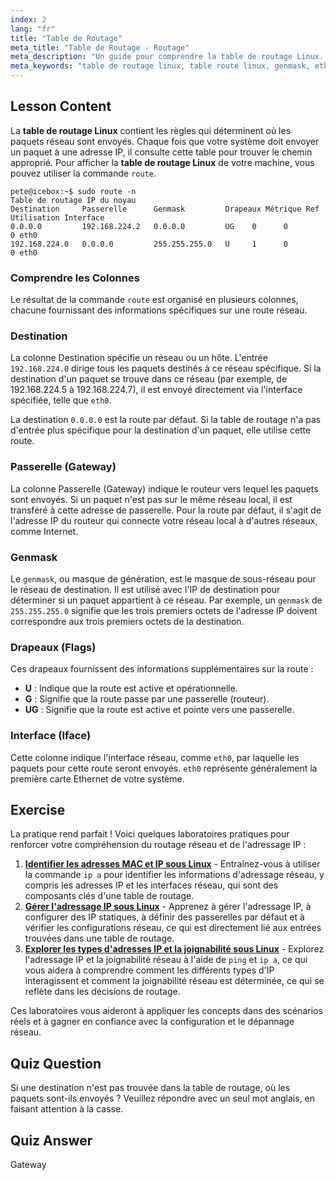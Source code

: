 ```yaml
---
index: 2
lang: "fr"
title: "Table de Routage"
meta_title: "Table de Routage - Routage"
meta_description: "Un guide pour comprendre la table de routage Linux. Apprenez à interpréter la sortie de la commande route, y compris la destination, la passerelle, genmask et l'interface eth0. Maîtrisez les bases de votre table de routage Linux."
meta_keywords: "table de routage linux, table route linux, genmask, eth0, commande route, routage réseau, routage IP, destination, passerelle, masque de sous-réseau, réseau linux"
---
```


## Lesson Content

La **table de routage Linux** contient les règles qui déterminent où les paquets réseau sont envoyés. Chaque fois que votre système doit envoyer un paquet à une adresse IP, il consulte cette table pour trouver le chemin approprié. Pour afficher la **table de routage Linux** de votre machine, vous pouvez utiliser la commande `route`.

```plaintext
pete@icebox:~$ sudo route -n
Table de routage IP du noyau
Destination     Passerelle      Genmask         Drapeaux Métrique Ref    Utilisation Interface
0.0.0.0         192.168.224.2   0.0.0.0         UG    0      0        0 eth0
192.168.224.0   0.0.0.0         255.255.255.0   U     1      0        0 eth0
```

### Comprendre les Colonnes

Le résultat de la commande `route` est organisé en plusieurs colonnes, chacune fournissant des informations spécifiques sur une route réseau.

### Destination

La colonne Destination spécifie un réseau ou un hôte. L'entrée `192.168.224.0` dirige tous les paquets destinés à ce réseau spécifique. Si la destination d'un paquet se trouve dans ce réseau (par exemple, de 192.168.224.5 à 192.168.224.7), il est envoyé directement via l'interface spécifiée, telle que `eth0`.

La destination `0.0.0.0` est la route par défaut. Si la table de routage n'a pas d'entrée plus spécifique pour la destination d'un paquet, elle utilise cette route.

### Passerelle (Gateway)

La colonne Passerelle (Gateway) indique le routeur vers lequel les paquets sont envoyés. Si un paquet n'est pas sur le même réseau local, il est transféré à cette adresse de passerelle. Pour la route par défaut, il s'agit de l'adresse IP du routeur qui connecte votre réseau local à d'autres réseaux, comme Internet.

### Genmask

Le `genmask`, ou masque de génération, est le masque de sous-réseau pour le réseau de destination. Il est utilisé avec l'IP de destination pour déterminer si un paquet appartient à ce réseau. Par exemple, un `genmask` de `255.255.255.0` signifie que les trois premiers octets de l'adresse IP doivent correspondre aux trois premiers octets de la destination.

### Drapeaux (Flags)

Ces drapeaux fournissent des informations supplémentaires sur la route :

- **U** : Indique que la route est active et opérationnelle.
- **G** : Signifie que la route passe par une passerelle (routeur).
- **UG** : Signifie que la route est active et pointe vers une passerelle.

### Interface (Iface)

Cette colonne indique l'interface réseau, comme `eth0`, par laquelle les paquets pour cette route seront envoyés. `eth0` représente généralement la première carte Ethernet de votre système.

## Exercise

La pratique rend parfait ! Voici quelques laboratoires pratiques pour renforcer votre compréhension du routage réseau et de l'adressage IP :

1. **[Identifier les adresses MAC et IP sous Linux](https://labex.io/fr/labs/comptia-identify-mac-and-ip-addresses-in-linux-592731)** - Entraînez-vous à utiliser la commande `ip a` pour identifier les informations d'adressage réseau, y compris les adresses IP et les interfaces réseau, qui sont des composants clés d'une table de routage.
2. **[Gérer l'adressage IP sous Linux](https://labex.io/fr/labs/comptia-manage-ip-addressing-in-linux-592736)** - Apprenez à gérer l'adressage IP, à configurer des IP statiques, à définir des passerelles par défaut et à vérifier les configurations réseau, ce qui est directement lié aux entrées trouvées dans une table de routage.
3. **[Explorer les types d'adresses IP et la joignabilité sous Linux](https://labex.io/fr/labs/comptia-explore-ip-address-types-and-reachability-in-linux-592780)** - Explorez l'adressage IP et la joignabilité réseau à l'aide de `ping` et `ip a`, ce qui vous aidera à comprendre comment les différents types d'IP interagissent et comment la joignabilité réseau est déterminée, ce qui se reflète dans les décisions de routage.

Ces laboratoires vous aideront à appliquer les concepts dans des scénarios réels et à gagner en confiance avec la configuration et le dépannage réseau.

## Quiz Question

Si une destination n'est pas trouvée dans la table de routage, où les paquets sont-ils envoyés ? Veuillez répondre avec un seul mot anglais, en faisant attention à la casse.

## Quiz Answer

Gateway
